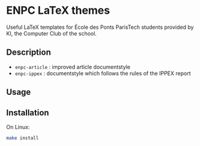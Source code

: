 # ENPC LaTeX themes

Useful LaTeX templates for École des Ponts ParisTech students provided by KI, the Computer Club of the school.

## Description

- `enpc-article` : improved article documentstyle
- `enpc-ippex` : documentstyle which follows the rules of the IPPEX report

## Usage

## Installation

On Linux:
``` bash
make install
```
